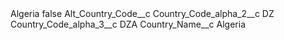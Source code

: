 <?xml version="1.0" encoding="UTF-8"?>
<CustomMetadata xmlns="http://soap.sforce.com/2006/04/metadata" xmlns:xsi="http://www.w3.org/2001/XMLSchema-instance" xmlns:xsd="http://www.w3.org/2001/XMLSchema">
    <label>Algeria</label>
    <protected>false</protected>
    <values>
        <field>Alt_Country_Code__c</field>
        <value xsi:nil="true"/>
    </values>
    <values>
        <field>Country_Code_alpha_2__c</field>
        <value xsi:type="xsd:string">DZ</value>
    </values>
    <values>
        <field>Country_Code_alpha_3__c</field>
        <value xsi:type="xsd:string">DZA</value>
    </values>
    <values>
        <field>Country_Name__c</field>
        <value xsi:type="xsd:string">Algeria</value>
    </values>
</CustomMetadata>

